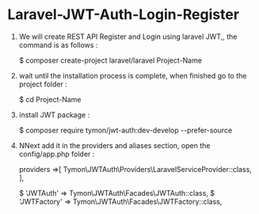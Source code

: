 # Laravel-JWT-Auth-Login-Register

1. We will create REST API Register and Login using laravel JWT,, the command is as follows :

    $ composer create-project laravel/laravel Project-Name
  
2. wait until the installation process is complete, when finished go to the project folder :

    $ cd Project-Name
  
3. install JWT package :

    $ composer require tymon/jwt-auth:dev-develop --prefer-source
    
4. NNext add it in the providers and aliases section, open the config/app.php folder :
    
    providers =>[
     Tymon\JWTAuth\Providers\LaravelServiceProvider::class,
    ],
    
    $ 'JWTAuth' => Tymon\JWTAuth\Facades\JWTAuth::class,
    $ 'JWTFactory' => Tymon\JWTAuth\Facades\JWTFactory::class,
